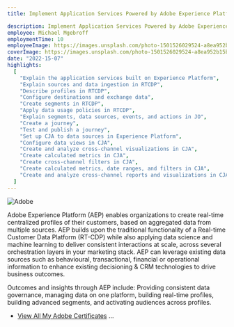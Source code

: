 ```yaml
---
title: Implement Application Services Powered by Adobe Experience Platform

description: Implement Application Services Powered by Adobe Experience Platform is a 2-day instructor-led (classroom or virtual) course, where you will learn about application services built on Experience Platform. You will also learn to manage customer data by using Real-Time Customer Data Platform (RTCDP), create customer journeys by using Journey Orchestration (JO), and analyze customer data by using Customer Journey Analytics (CJA).
employee: Michael Mgebroff
employmentTime: 10
employeeImage: https://images.unsplash.com/photo-1501526029524-a8ea952b15be?ixlib=rb-4.0.3&ixid=MnwxMjA3fDB8MHxwaG90by1wYWdlfHx8fGVufDB8fHx8&auto=format&fit=crop&w=2070&q=80
coverImage: https://images.unsplash.com/photo-1501526029524-a8ea952b15be?ixlib=rb-4.0.3&ixid=MnwxMjA3fDB8MHxwaG90by1wYWdlfHx8fGVufDB8fHx8&auto=format&fit=crop&w=2070&q=80
date: "2022-15-07"
highlights:
  [
    "Explain the application services built on Experience Platform",
    "Explain sources and data ingestion in RTCDP",
    "Describe profiles in RTCDP",
    "Configure destinations and exchange data",
    "Create segments in RTCDP",
    "Apply data usage policies in RTCDP",
    "Explain segments, data sources, events, and actions in JO",
    "Create a journey",
    "Test and publish a journey",
    "Set up CJA to data sources in Experience Platform",
    "Configure data views in CJA",
    "Create and analyze cross-channel visualizations in CJA",
    "Create calculated metrics in CJA",
    "Create cross-channel filters in CJA",
    "Create calculated metrics, date ranges, and filters in CJA",
    "Create and analyze cross-channel reports and visualizations in CJA",
  ]
---
```


![Adobe](/certifications/aep-implement-application-servicces-certificate.PNG "The Adobe Cirtificate - Aplication Services")

Adobe Experience Platform (AEP) enables organizations to create real-time centralized profiles of their customers, based on aggregated data from multiple sources. AEP builds upon the traditional functionality of a Real-time Customer Data Platform (RT-CDP) while also applying data science and machine learning to deliver consistent interactions at scale, across several orchestration layers in your marketing stack. AEP can leverage existing data sources such as behavioural, transactional, financial or operational information to enhance existing decisioning & CRM technologies to drive business outcomes.

Outcomes and insights through AEP include: Providing consistent data governance, managing data on one platform, building real-time profiles, building advanced segments, and activating audiences across profiles.

- [View All My Adobe Certificates](https://www.linkedin.com/in/michael-mgebroff-5725a05/details/featured/) ...
